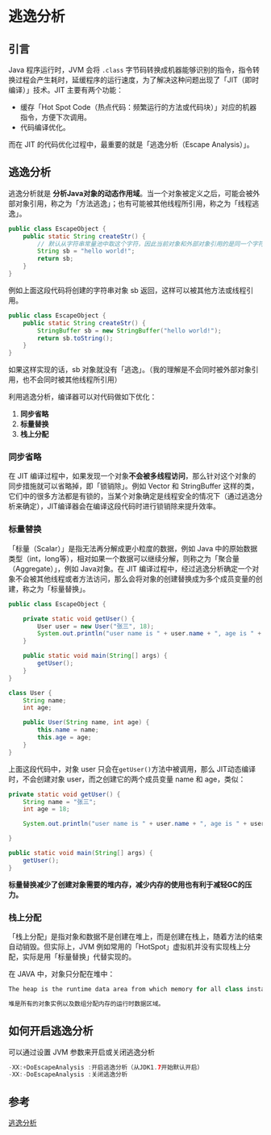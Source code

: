 # 逃逸分析



## 引言

Java 程序运行时，JVM 会将 `.class` 字节码转换成机器能够识别的指令，指令转换过程会产生耗时，延缓程序的运行速度，为了解决这种问题出现了「JIT（即时编译）」技术。JIT 主要有两个功能：

- 缓存「Hot Spot Code（热点代码：频繁运行的方法或代码块）」对应的机器指令，方便下次调用。
- 代码编译优化。

而在 JIT 的代码优化过程中，最重要的就是「逃逸分析（Escape Analysis）」。





## 逃逸分析

逃逸分析就是 **分析Java对象的动态作用域**。当一个对象被定义之后，可能会被外部对象引用，称之为「方法逃逸」；也有可能被其他线程所引用，称之为「线程逃逸」。

```java
public class EscapeObject {
    public static String createStr() {
        // 默认从字符串常量池中取这个字符，因此当前对象和外部对象引用的是同一个字符串对象，从而变成方法逃逸
        String sb = "hello world!";
        return sb;
    }
}
```

例如上面这段代码将创建的字符串对象 sb 返回，这样可以被其他方法或线程引用。

```java
public class EscapeObject {
    public static String createStr() {
        StringBuffer sb = new StringBuffer("hello world!");
        return sb.toString();
    }
}
```

如果这样实现的话，sb 对象就没有「逃逸」。（我的理解是不会同时被外部对象引用，也不会同时被其他线程所引用）



利用逃逸分析，编译器可以对代码做如下优化：

1. **同步省略**
2. **标量替换**
3. **栈上分配**





### 同步省略

在 JIT 编译过程中，如果发现一个对象**不会被多线程访问**，那么针对这个对象的同步措施就可以省略掉，即「锁销除」。例如 Vector 和 StringBuffer 这样的类，它们中的很多方法都是有锁的，当某个对象确定是线程安全的情况下（通过逃逸分析来确定），JIT编译器会在编译这段代码时进行锁销除来提升效率。





### 标量替换

「标量（Scalar）」是指无法再分解成更小粒度的数据，例如 Java 中的原始数据类型（int，long等），相对如果一个数据可以继续分解，则称之为「聚合量（Aggregate）」，例如 Java对象。在 JIT 编译过程中，经过逃逸分析确定一个对象不会被其他线程或者方法访问，那么会将对象的创建替换成为多个成员变量的创建，称之为「标量替换」。

```java
public class EscapeObject {

    private static void getUser() {
        User user = new User("张三", 18);
        System.out.println("user name is " + user.name + ", age is " + user.age);
    }

    public static void main(String[] args) {
        getUser();
    }
}

class User {
    String name;
    int age;

    public User(String name, int age) {
        this.name = name;
        this.age = age;
    }
}
```

上面这段代码中，对象 user 只会在`getUser()`方法中被调用，那么 JIT动态编译时，不会创建对象 user，而之创建它的两个成员变量 name 和 age，类似：

```java
private static void getUser() {
    String name = "张三";
    int age = 18;

    System.out.println("user name is " + user.name + ", age is " + user.age);

}

public static void main(String[] args) {
    getUser();
}
```

**标量替换减少了创建对象需要的堆内存，减少内存的使用也有利于减轻GC的压力。**





### 栈上分配

「栈上分配」是指对象和数据不是创建在堆上，而是创建在栈上，随着方法的结束自动销毁。但实际上，JVM 例如常用的「HotSpot」虚拟机并没有实现栈上分配，实际是用「标量替换」代替实现的。

在 JAVA 中，对象只分配在堆中：

```java
The heap is the runtime data area from which memory for all class instances and arrays is allocated。

堆是所有的对象实例以及数组分配内存的运行时数据区域。
```





## 如何开启逃逸分析

可以通过设置 JVM 参数来开启或关闭逃逸分析

```java
-XX:+DoEscapeAnalysis :开启逃逸分析（从JDK1.7开始默认开启）
-XX:-DoEscapeAnalysis :关闭逃逸分析
```













## 参考

[逃逸分析](https://segmentfault.com/a/1190000016803174)